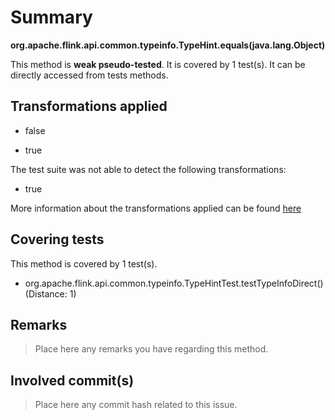 # Summary
**org.apache.flink.api.common.typeinfo.TypeHint.equals(java.lang.Object)**

This method is **weak pseudo-tested**.
It is covered by 1 test(s). It can be directly accessed from tests methods.


## Transformations applied

- false

- true


The test suite was not able to detect the following transformations:
 * true 


More information about the transformations applied can be found [here](https://github.com/STAMP-project/pitest-descartes)

## Covering tests
This method is covered by 1 test(s).
* org.apache.flink.api.common.typeinfo.TypeHintTest.testTypeInfoDirect() (Distance: 1)


## Remarks
> Place here any remarks you have regarding this method.

## Involved commit(s)

> Place here any commit hash related to this issue.

